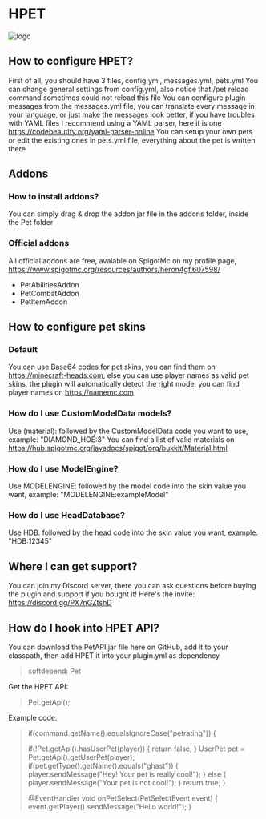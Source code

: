# HPET

![logo](https://i.imgur.com/ViZiV7i.png)

## How to configure HPET?

First of all, you should have 3 files, config.yml, messages.yml, pets.yml
You can change general settings from config.yml, also notice that /pet reload command sometimes could not reload this file
You can configure plugin messages from the messages.yml file, you can translate every message in your language, or just make the messages look better, if you have troubles with YAML files I recommend using a YAML parser, here it is one https://codebeautify.org/yaml-parser-online
You can setup your own pets or edit the existing ones in pets.yml file, everything about the pet is written there

## Addons

### How to install addons?
You can simply drag & drop the addon jar file in the addons folder, inside the Pet folder

### Official addons
All official addons are free, avaiable on SpigotMc on my profile page, https://www.spigotmc.org/resources/authors/heron4gf.607598/

- PetAbilitiesAddon
- PetCombatAddon
- PetItemAddon

## How to configure pet skins

### Default
You can use Base64 codes for pet skins, you can find them on https://minecraft-heads.com, else you can use player names as valid pet skins, the plugin will automatically detect the right mode, you can find player names on https://namemc.com

### How do I use CustomModelData models?
Use (material): followed by the CustomModelData code you want to use, example: "DIAMOND_HOE:3"
You can find a list of valid materials on https://hub.spigotmc.org/javadocs/spigot/org/bukkit/Material.html

### How do I use ModelEngine?
Use MODELENGINE: followed by the model code into the skin value you want, example:
"MODELENGINE:exampleModel"

### How do I use HeadDatabase?
Use HDB: followed by the head code into the skin value you want, example:
"HDB:12345"

## Where I can get support?
You can join my Discord server, there you can ask questions before buying the plugin and support if you bought it! Here's the invite: https://discord.gg/PX7nGZtshD

## How do I hook into HPET API?

You can download the PetAPI.jar file here on GitHub, add it to your classpath, then add HPET it into your plugin.yml as dependency
> softdepend: Pet

Get the HPET API:
> Pet.getApi();

Example code:
> if(command.getName().equalsIgnoreCase("petrating")) {
>
>   if(!Pet.getApi().hasUserPet(player)) {
>       return false;
>   }
>   UserPet pet = Pet.getApi().getUserPet(player);
>   if(pet.getType().getName().equals("ghast")) {
>       player.sendMessage("Hey! Your pet is really cool!");
>   } else {
>       player.sendMessage("Your pet is not cool!");
>   }
>   return true;
> }
>
> @EventHandler
> void onPetSelect(PetSelectEvent event) {
>   event.getPlayer().sendMessage("Hello world!");
> }
